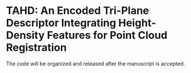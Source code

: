 # TAHD: An Encoded Tri-Plane Descriptor Integrating Height-Density Features for Point Cloud Registration

The code will be organized and released after the manuscript is accepted.